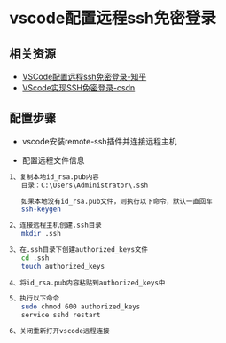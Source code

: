 # vscode配置远程ssh免密登录


## 相关资源

* [VSCode配置远程ssh免密登录-知乎](https://zhuanlan.zhihu.com/p/597650361)
* [VScode实现SSH免密登录-csdn](https://blog.csdn.net/qq_41636999/article/details/130067726)

## 配置步骤

* vscode安装remote-ssh插件并连接远程主机

* 配置远程文件信息

```sh
1、复制本地id_rsa.pub内容
   目录：C:\Users\Administrator\.ssh

   如果本地没有id_rsa.pub文件，则执行以下命令，默认一直回车
   ssh-keygen

2、连接远程主机创建.ssh目录
   mkdir .ssh

3、在.ssh目录下创建authorized_keys文件
   cd .ssh
   touch authorized_keys
   
4、将id_rsa.pub内容粘贴到authorized_keys中

5、执行以下命令
   sudo chmod 600 authorized_keys
   service sshd restart

6、关闭重新打开vscode远程连接
```



